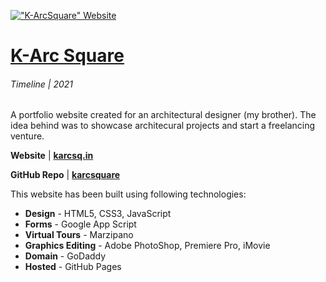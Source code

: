 [!["K-ArcSquare" Website](/assets/karcsquare-website.png)](http://karcsq.in/ "K-Arc Square")

# [K-Arc Square](http://karcsq.in/)
###### Timeline | 2021

A portfolio website created for an architectural designer (my brother). The idea behind was to showcase architecural projects and start a freelancing venture. 

**Website** | **[karcsq.in](http://karcsq.in/)**

**GitHub Repo** | **[karcsquare](https://github.com/karcsquare)**

This website has been built using following technologies:

* **Design** - HTML5, CSS3, JavaScript
* **Forms** - Google App Script
* **Virtual Tours** - Marzipano
* **Graphics Editing** - Adobe PhotoShop, Premiere Pro, iMovie
* **Domain** - GoDaddy
* **Hosted** - GitHub Pages


